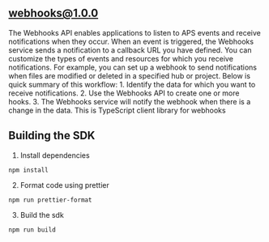 ## webhooks@1.0.0

The Webhooks API enables applications to listen to APS events and receive notifications when they occur. When an event is triggered, the Webhooks service sends a notification to a callback URL you have defined.  You can customize the types of events and resources for which you receive notifications. For example, you can set up a webhook to send notifications when files are modified or deleted in a specified hub or project.  Below is quick summary of this workflow:  1. Identify the data for which you want to receive notifications. 2. Use the Webhooks API to create one or more hooks. 3. The Webhooks service will notify the webhook when there is a change in the data. 
This is TypeScript client library for webhooks

## Building the SDK
1. Install dependencies
```
npm install
```
2. Format code using prettier
```
npm run prettier-format
```
3. Build the sdk
```
npm run build
```

